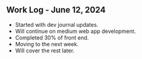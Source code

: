 ## Work Log - June 12, 2024
- Started with dev journal updates.
- Will continue on medium web app development.
- Completed 30% of front end. 
- Moving to the next week.
- Will cover the rest later.